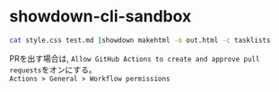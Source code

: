 # showdown-cli-sandbox

```sh
cat style.css test.md |showdown makehtml -o out.html -c tasklists
```

PRを出す場合は, `Allow GitHub Actions to create and approve pull requests`をオンにする。  
`Actions > General > Workflow permissions`
